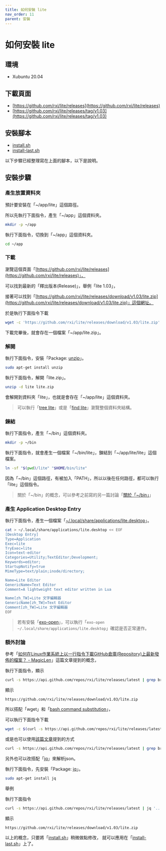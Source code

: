```yaml
---
title: 如何安裝 lite
nav_order: 11
parent: 安裝
---
```


# 如何安裝 lite


## 環境

* Xubuntu 20.04

## 下載頁面

* [https://github.com/rxi/lite/releases](https://github.com/rxi/lite/releases)
* [https://github.com/rxi/lite/releases/tag/v1.03](https://github.com/rxi/lite/releases/tag/v1.03)


## 安裝腳本

* [install.sh](https://github.com/samwhelp/note-about-lite-editor/tree/master/demo/lite-installer/install.sh)
* [install-last.sh](https://github.com/samwhelp/note-about-lite-editor/tree/master/demo/lite-installer/install-last.sh)


以下步驟已經整理寫在上面的腳本，以下是說明。

## 安裝步驟

### 產生放置資料夾

預計要安裝在「~/app/lite」這個路徑。

所以先執行下面指令，產生「~/app」這個資料夾。

``` sh
mkdir -p ~/app
```

執行下面指令，切換到「~/app」這個資料夾。

``` sh
cd ~/app
```

### 下載

瀏覽這個頁面「[https://github.com/rxi/lite/releases](https://github.com/rxi/lite/releases)」，

可以找到最新的「釋出版本(Release)」，舉例「lite 1.03」，

接著可以找到「[https://github.com/rxi/lite/releases/download/v1.03/lite.zip](https://github.com/rxi/lite/releases/download/v1.03/lite.zip)」這個網址。

於是執行下面指令下載

``` sh
wget -c 'https://github.com/rxi/lite/releases/download/v1.03/lite.zip'
```

下載完畢後，就會存在一個檔案「~/app/lite.zip」。

### 解開

執行下面指令，安裝「Package: [unzip](https://packages.ubuntu.com/focal/unzip)」。

``` sh
sudo apt-get install unzip
```

執行下面指令，解開「lite.zip」。

``` sh
unzip -d lite lite.zip
```

會解開到資料夾「lite」，也就是會存在「~/app/lite」這個資料夾。

> 可以執行「[tree lite](https://samwhelp.github.io/note-about-lite-editor/read/install/tree-lite.html)」或是「[find lite](https://samwhelp.github.io/note-about-lite-editor/read/install/find-lite.html)」瀏覽整個資料夾結構。

### 鍊結

執行下面指令，產生「~/bin」這個資料夾。

``` sh
mkdir -p ~/bin
```

執行下面指令，就會產生一個檔案「~/bin/lite」，鍊結到「~/app/lite/lite」這個檔案。

``` sh
ln -sf "$(pwd)/lite" "$HOME/bin/lite"
```

因為「~/bin」這個路徑，有被加入「PATH」，所以以後在任何路徑，都可以執行「lite」這個指令。

> 關於「~/bin」的概念，可以參考之前寫的另一篇討論「[關於「~/bin」](https://www.ubuntu-tw.org/modules/newbb/viewtopic.php?post_id=362192#forumpost362192)」

### 產生 Application Desktop Entry

執行下面指令，產生一個檔案「[~/.local/share/applications/lite.desktop](https://github.com/samwhelp/note-about-lite-editor/blob/master/demo/applications/lite.desktop)」。

``` sh
cat > ~/.local/share/applications/lite.desktop << EOF
[Desktop Entry]
Type=Application
Exec=lite
TryExec=lite
Icon=text-editor
Categories=Utility;TextEditor;Development;
Keywords=editor;
StartupNotify=true
MimeType=text/plain;inode/directory;

Name=Lite Editor
GenericName=Text Editor
Comment=A lightweight text editor written in Lua

Name[zh_TW]=Lite 文字編輯器
GenericName[zh_TW]=Text Editor
Comment[zh_TW]=Lite 文字編輯器
EOF
```

> 若有安裝「[exo-open](http://manpages.ubuntu.com/manpages/focal/en/man1/exo-open.1.html)」，可以執行「`exo-open ~/.local/share/applications/lite.desktop`」確認是否正常運作。




### 額外討論

參考「[如何在Linux作業系統上以一行指令下載GitHub倉庫(Repository)上最新發佈的檔案？ - MagicLen](https://magiclen.org/linux-github-latest-release-download/)」這篇文章提到的概念，

執行下面指令，顯示

``` sh
curl -s https://api.github.com/repos/rxi/lite/releases/latest | grep browser_download_url | cut -d '"' -f 4
```

顯示

```
https://github.com/rxi/lite/releases/download/v1.03/lite.zip
```

所以搭配「wget」和「[bash command substitution](https://www.gnu.org/software/bash/manual/html_node/Command-Substitution.html)」，

可以執行下面指令下載

``` sh
wget -c $(curl -s https://api.github.com/repos/rxi/lite/releases/latest | grep browser_download_url | cut -d '"' -f 4)
```

或是也可以使用[該篇文章](https://magiclen.org/linux-github-latest-release-download/)提到的方式

``` sh
curl -s https://api.github.com/repos/rxi/lite/releases/latest | grep browser_download_url | cut -d '"' -f 4 | wget -q -i -
```

另外也可以改搭配「[jq](http://manpages.ubuntu.com/manpages/focal/en/man1/jq.1.html)」來解析json。

執行下面指令，先安裝「Package: [jq](https://packages.ubuntu.com/focal/jq)」。

``` sh
sudo apt-get install jq
```

舉例

執行下面指令

``` sh
curl -s https://api.github.com/repos/rxi/lite/releases/latest | jq '..|.browser_download_url?' | grep releases | cut -d '"' -f 2
```

顯示

```
https://github.com/rxi/lite/releases/download/v1.03/lite.zip
```

以上的概念，只要將「[install.sh](https://github.com/samwhelp/note-about-lite-editor/tree/master/demo/lite-installer/install.sh)」稍微做點修改，
就可以應用在「[install-last.sh](https://github.com/samwhelp/note-about-lite-editor/tree/master/demo/lite-installer/install-last.sh)」上了。


